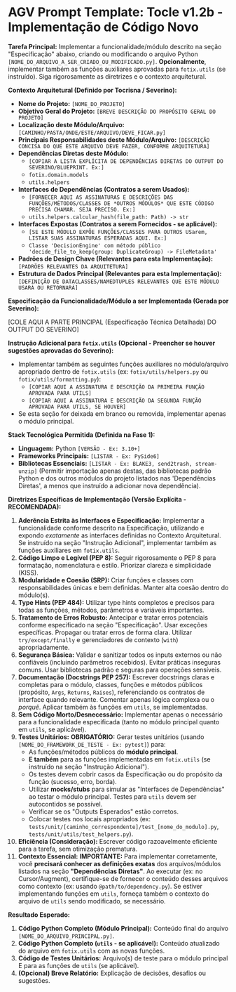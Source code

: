 # AGV Prompt Template: Tocle v1.2b - Implementação de Código Novo

**Tarefa Principal:** Implementar a funcionalidade/módulo descrito na seção "Especificação" abaixo, criando ou modificando o arquivo Python `[NOME_DO_ARQUIVO_A_SER_CRIADO_OU_MODIFICADO.py]`. **Opcionalmente**, implementar também as funções auxiliares aprovadas para `fotix.utils` (se instruído). Siga rigorosamente as diretrizes e o contexto arquitetural.

**Contexto Arquitetural (Definido por Tocrisna / Severino):**

*   **Nome do Projeto:** `[NOME_DO_PROJETO]`
*   **Objetivo Geral do Projeto:** `[BREVE DESCRIÇÃO DO PROPÓSITO GERAL DO PROJETO]`
*   **Localização deste Módulo/Arquivo:** `[CAMINHO/PASTA/ONDE/ESTE/ARQUIVO/DEVE_FICAR.py]`
*   **Principais Responsabilidades deste Módulo/Arquivo:** `[DESCRIÇÃO CONCISA DO QUE ESTE ARQUIVO DEVE FAZER, CONFORME ARQUITETURA]`
*   **Dependências Diretas deste Módulo:**
    *   `[COPIAR A LISTA EXPLÍCITA DE DEPENDÊNCIAS DIRETAS DO OUTPUT DO SEVERINO/BLUEPRINT. Ex:]`
    *   `fotix.domain.models`
    *   `utils.helpers`
*   **Interfaces de Dependências (Contratos a serem Usados):**
    *   `[FORNECER AQUI AS ASSINATURAS E DESCRIÇÕES DAS FUNÇÕES/MÉTODOS/CLASSES DE *OUTROS MÓDULOS* QUE ESTE CÓDIGO PRECISA CHAMAR. SEJA PRECISO. Ex:]`
    *   `utils.helpers.calcular_hash(file_path: Path) -> str`
*   **Interfaces Expostas (Contratos a serem Fornecidos - se aplicável):**
    *   `[SE ESTE MÓDULO EXPÕE FUNÇÕES/CLASSES PARA OUTROS USarem, LISTAR SUAS ASSINATURAS ESPERADAS AQUI. Ex:]`
    *   `Classe 'DecisionEngine' com método público 'decide_file_to_keep(group: DuplicateGroup) -> FileMetadata'`
*   **Padrões de Design Chave (Relevantes para esta Implementação):** `[PADRÕES RELEVANTES DA ARQUITETURA]`
*   **Estrutura de Dados Principal (Relevantes para esta Implementação):** `[DEFINIÇÃO DE DATACLASSES/NAMEDTUPLES RELEVANTES QUE ESTE MÓDULO USARÁ OU RETORNARÁ]`

**Especificação da Funcionalidade/Módulo a ser Implementada (Gerada por Severino):**

[COLE AQUI A PARTE PRINCIPAL (Especificação Técnica Detalhada) DO OUTPUT DO SEVERINO]

**Instrução Adicional para `fotix.utils` (Opcional - Preencher se houver sugestões aprovadas do Severino):**

*   Implementar também as seguintes funções auxiliares no módulo/arquivo apropriado dentro de `fotix.utils` (ex: `fotix/utils/helpers.py` ou `fotix/utils/formatting.py`):
    *   `[COPIAR AQUI A ASSINATURA E DESCRIÇÃO DA PRIMEIRA FUNÇÃO APROVADA PARA UTILS]`
    *   `[COPIAR AQUI A ASSINATURA E DESCRIÇÃO DA SEGUNDA FUNÇÃO APROVADA PARA UTILS, SE HOUVER]`
*   Se esta seção for deixada em branco ou removida, implementar apenas o módulo principal.

**Stack Tecnológica Permitida (Definida na Fase 1):**

*   **Linguagem:** Python `[VERSÃO - Ex: 3.10+]`
*   **Frameworks Principais:** `[LISTAR - Ex: PySide6]`
*   **Bibliotecas Essenciais:** `[LISTAR - Ex: BLAKE3, send2trash, stream-unzip]` (Permitir importação apenas destas, das bibliotecas padrão Python e dos outros módulos do projeto listados nas 'Dependências Diretas', a menos que instruído a adicionar nova dependência).

**Diretrizes Específicas de Implementação (Versão Explícita - RECOMENDADA):**

1.  **Aderência Estrita às Interfaces e Especificação:** Implementar a funcionalidade conforme descrito na Especificação, utilizando e expondo *exatamente* as interfaces definidas no Contexto Arquitetural. Se instruído na seção "Instrução Adicional", implementar também as funções auxiliares em `fotix.utils`.
2.  **Código Limpo e Legível (PEP 8):** Seguir rigorosamente o PEP 8 para formatação, nomenclatura e estilo. Priorizar clareza e simplicidade (KISS).
3.  **Modularidade e Coesão (SRP):** Criar funções e classes com responsabilidades únicas e bem definidas. Manter alta coesão dentro do módulo(s).
4.  **Type Hints (PEP 484):** Utilizar type hints completos e precisos para todas as funções, métodos, parâmetros e variáveis importantes.
5.  **Tratamento de Erros Robusto:** Antecipar e tratar erros potenciais conforme especificado na seção "Especificação". Usar exceções específicas. Propagar ou tratar erros de forma clara. Utilizar `try/except/finally` e gerenciadores de contexto (`with`) apropriadamente.
6.  **Segurança Básica:** Validar e sanitizar todos os inputs externos ou não confiáveis (incluindo parâmetros recebidos). Evitar práticas inseguras comuns. Usar bibliotecas padrão e seguras para operações sensíveis.
7.  **Documentação (Docstrings PEP 257):** Escrever docstrings claras e completas para o módulo, classes, funções e métodos públicos (propósito, `Args`, `Returns`, `Raises`), referenciando os contratos de interface quando relevante. Comentar apenas lógica complexa ou o *porquê*. Aplicar também às funções em `utils`, se implementadas.
8.  **Sem Código Morto/Desnecessário:** Implementar apenas o necessário para a funcionalidade especificada (tanto no módulo principal quanto em `utils`, se aplicável).
9.  **Testes Unitários:** **OBRIGATÓRIO:** Gerar testes unitários (usando `[NOME_DO_FRAMEWORK_DE_TESTE - Ex: pytest]`) para:
    *   As funções/métodos públicos do **módulo principal**.
    *   **E também** para as funções implementadas em `fotix.utils` (se instruído na seção "Instrução Adicional").
    *   Os testes devem cobrir casos da Especificação ou do propósito da função (sucesso, erro, borda).
    *   Utilizar **mocks/stubs** para simular as "Interfaces de Dependências" ao testar o módulo principal. Testes para `utils` devem ser autocontidos se possível.
    *   Verificar se os "Outputs Esperados" estão corretos.
    *   Colocar testes nos locais apropriados (ex: `tests/unit/[caminho_correspondente]/test_[nome_do_modulo].py`, `tests/unit/utils/test_helpers.py`).
10. **Eficiência (Consideração):** Escrever código razoavelmente eficiente para a tarefa, sem otimização prematura.
11. **Contexto Essencial:** **IMPORTANTE:** Para implementar corretamente, você **precisará conhecer as definições exatas** dos arquivos/módulos listados na seção **"Dependências Diretas"**. Ao executar (ex: no Cursor/Augment), certifique-se de fornecer o conteúdo desses arquivos como contexto (ex: usando `@path/to/dependency.py`). Se estiver implementando funções em `utils`, forneça também o contexto do arquivo de `utils` sendo modificado, se necessário.

**Resultado Esperado:**

1.  **Código Python Completo (Módulo Principal):** Conteúdo final do arquivo `[NOME_DO_ARQUIVO_PRINCIPAL.py]`.
2.  **Código Python Completo (`utils` - se aplicável):** Conteúdo atualizado do arquivo em `fotix.utils` com as novas funções.
3.  **Código de Testes Unitários:** Arquivo(s) de teste para o módulo principal E para as funções de `utils` (se aplicável).
4.  **(Opcional) Breve Relatório:** Explicação de decisões, desafios ou sugestões.